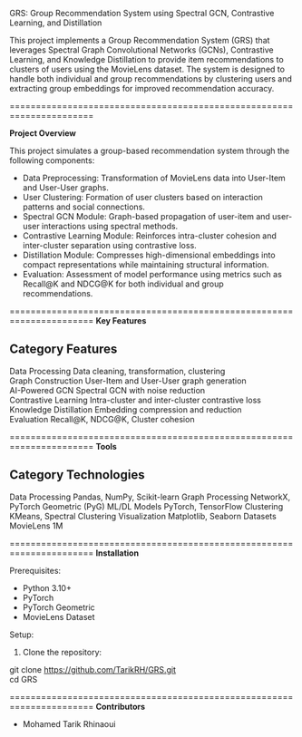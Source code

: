 GRS: Group Recommendation System using Spectral GCN, Contrastive Learning, and Distillation

This project implements a Group Recommendation System (GRS) that leverages Spectral Graph Convolutional Networks (GCNs), Contrastive Learning, and Knowledge Distillation to provide item recommendations to clusters of users using the MovieLens dataset. The system is designed to handle both individual and group recommendations by clustering users and extracting group embeddings for improved recommendation accuracy.

======================================================================

**Project Overview**

This project simulates a group-based recommendation system through the following components:

- Data Preprocessing: Transformation of MovieLens data into User-Item and User-User graphs.  
- User Clustering: Formation of user clusters based on interaction patterns and social connections.  
- Spectral GCN Module: Graph-based propagation of user-item and user-user interactions using spectral methods.  
- Contrastive Learning Module: Reinforces intra-cluster cohesion and inter-cluster separation using contrastive loss.  
- Distillation Module: Compresses high-dimensional embeddings into compact representations while maintaining structural information.  
- Evaluation: Assessment of model performance using metrics such as Recall@K and NDCG@K for both individual and group recommendations.

======================================================================
**Key Features**

Category           Features
--------------------------------------------------------
Data Processing    Data cleaning, transformation, clustering  
Graph Construction User-Item and User-User graph generation  
AI-Powered GCN     Spectral GCN with noise reduction  
Contrastive Learning Intra-cluster and inter-cluster contrastive loss  
Knowledge Distillation Embedding compression and reduction  
Evaluation         Recall@K, NDCG@K, Cluster cohesion  

======================================================================
**Tools**

Category          Technologies
--------------------------------------------------------
Data Processing   Pandas, NumPy, Scikit-learn
Graph Processing  NetworkX, PyTorch Geometric (PyG)
ML/DL Models      PyTorch, TensorFlow
Clustering        KMeans, Spectral Clustering
Visualization     Matplotlib, Seaborn
Datasets          MovieLens 1M

======================================================================
**Installation**

Prerequisites:

- Python 3.10+  
- PyTorch  
- PyTorch Geometric  
- MovieLens Dataset  

Setup:

1. Clone the repository:  

git clone https://github.com/TarikRH/GRS.git  
cd GRS  


======================================================================
**Contributors**

- Mohamed Tarik Rhinaoui  

